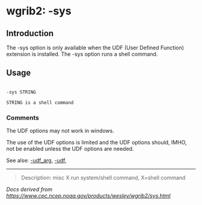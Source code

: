 # wgrib2: -sys

## Introduction

The -sys option is only available when the UDF
(User Defined Function) extension is installed.
The -sys option runs a shell command.

## Usage

```

-sys STRING

STRING is a shell command

```

### Comments

The UDF options may not work in windows.

The use of the UDF options is limited and the UDF options should, IMHO,
not be enabled unless the UDF options are needed.

See alse: [-udf_arg](./udf_arg.md),
[-udf](./udf.md),

---

> Description: misc X run system/shell command, X=shell command

_Docs derived from <https://www.cpc.ncep.noaa.gov/products/wesley/wgrib2/sys.html>_
